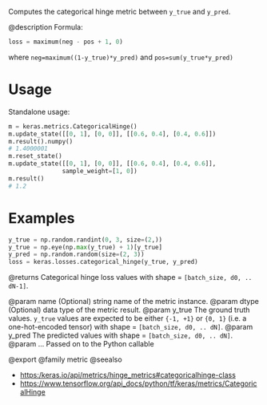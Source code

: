 Computes the categorical hinge metric between `y_true` and `y_pred`.

@description
Formula:

```python
loss = maximum(neg - pos + 1, 0)
```

where `neg=maximum((1-y_true)*y_pred)` and `pos=sum(y_true*y_pred)`

# Usage
Standalone usage:
```python
m = keras.metrics.CategoricalHinge()
m.update_state([[0, 1], [0, 0]], [[0.6, 0.4], [0.4, 0.6]])
m.result().numpy()
# 1.4000001
m.reset_state()
m.update_state([[0, 1], [0, 0]], [[0.6, 0.4], [0.4, 0.6]],
               sample_weight=[1, 0])
m.result()
# 1.2
```

# Examples
```python
y_true = np.random.randint(0, 3, size=(2,))
y_true = np.eye(np.max(y_true) + 1)[y_true]
y_pred = np.random.random(size=(2, 3))
loss = keras.losses.categorical_hinge(y_true, y_pred)
```

@returns
Categorical hinge loss values with shape = `[batch_size, d0, .. dN-1]`.

@param name (Optional) string name of the metric instance.
@param dtype (Optional) data type of the metric result.
@param y_true The ground truth values. `y_true` values are expected to be
    either `{-1, +1}` or `{0, 1}` (i.e. a one-hot-encoded tensor) with
    shape = `[batch_size, d0, .. dN]`.
@param y_pred The predicted values with shape = `[batch_size, d0, .. dN]`.
@param ... Passed on to the Python callable

@export
@family metric
@seealso
+ <https:/keras.io/api/metrics/hinge_metrics#categoricalhinge-class>
+ <https://www.tensorflow.org/api_docs/python/tf/keras/metrics/CategoricalHinge>
